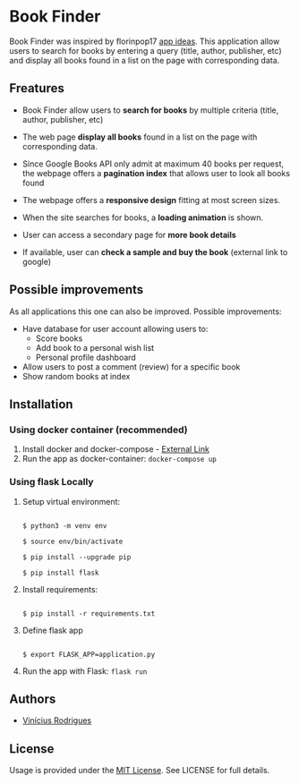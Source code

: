 
# Book Finder

  
Book Finder was inspired by florinpop17 [app ideas](https://github.com/florinpop17/app-ideas). This application allow users to search for books by entering a query (title, author, publisher, etc) and display all books found in a list on the page with corresponding data.

## Freatures

- Book Finder allow users to **search for books** by multiple criteria (title, author, publisher, etc) 

- The web page **display all books** found in a list on the page with corresponding data. 

- Since Google Books API only admit at maximum 40 books per request, the webpage offers a **pagination index** that allows user to look all books found

- The webpage offers a **responsive design** fitting at most screen sizes. 

- When the site searches for books, a **loading animation** is shown.

- User can access a secondary page for **more book details**

- If available, user can **check a sample and buy the book** (external link to google)

 ## Possible improvements
As all applications this one can also be improved. Possible improvements:

 - Have database for user account allowing users to: 
	 - Score books
	 - Add book to a personal wish list
	 - Personal profile dashboard 
 - Allow users to post a comment (review) for a specific book
 - Show random books at index  

## Installation
### Using docker container (recommended)

 1. Install docker and docker-compose - [External Link](https://docs.docker.com/compose/install/)
 2.  Run the app as docker-container: ```docker-compose up```
 
### Using flask Locally

 1. Setup virtual environment:
	```

	$ python3 -m venv env

	$ source env/bin/activate

	$ pip install --upgrade pip

	$ pip install flask

	```
 2. Install requirements:
	```

	$ pip install -r requirements.txt

	```


 3. Define flask app
	```

	$ export FLASK_APP=application.py

	```

   4. Run the app with Flask: ```flask run```

## Authors

-  [Vinícius Rodrigues](https://www.linkedin.com/in/vinicius-rodrigues-silva-96007b192/)

  

## License

Usage is provided under the [MIT License](https://mit-license.org/). See LICENSE for full details.
